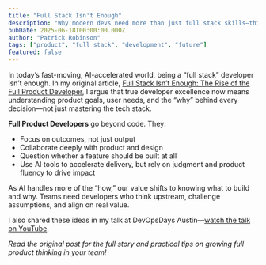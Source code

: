 ```yaml
---
title: "Full Stack Isn't Enough"
description: "Why modern devs need more than just full stack skills—think product, not just code."
pubDate: 2025-06-18T00:00:00.000Z
author: "Patrick Robinson"
tags: ["product", "full stack", "development", "future"]
featured: false
---
```


In today’s fast-moving, AI-accelerated world, being a “full stack” developer isn’t enough. In my original article, [Full Stack Isn’t Enough: The Rise of the Full Product Developer](https://leantechniques.com/2025/05/06/full-stack-isnt-enough-the-rise-of-the-full-product-developer/), I argue that true developer excellence now means understanding product goals, user needs, and the “why” behind every decision—not just mastering the tech stack.

**Full Product Developers** go beyond code. They:
- Focus on outcomes, not just output
- Collaborate deeply with product and design
- Question whether a feature should be built at all
- Use AI tools to accelerate delivery, but rely on judgment and product fluency to drive impact

As AI handles more of the “how,” our value shifts to knowing what to build and why. Teams need developers who think upstream, challenge assumptions, and align on real value.



I also shared these ideas in my talk at DevOpsDays Austin—[watch the talk on YouTube](https://www.youtube.com/watch?v=0CF9fg_CCkg).

*Read the original post for the full story and practical tips on growing full product thinking in your team!*
